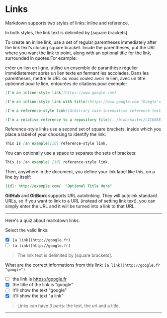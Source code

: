 ﻿# Links

Markdown supports two styles of links: inline and reference.

In both styles, the link text is delimited by [square brackets].

To create an inline link, use a set of regular parentheses immediately after the link text’s closing square bracket. Inside the parentheses, put the URL where you want the link to point, along with an optional title for the link, surrounded in quotes.For example: 

créer un lien en ligne, utilise un ensemble de paranthèse régulier immédiatement après un lien texte en fermant les accolades. Dans les parenthèses, mettre le URL ou vous voulez avoir le lien, avec un titre optionnel pour le lien, entourées de citations.pour exemple:

```markdown
[I'm an inline-style link](https://www.google.com)

[I'm an inline-style link with title](https://www.google.com "Google's Homepage")

[I'm a reference-style link][Arbitrary case-insensitive reference text]

[I'm a relative reference to a repository file](../blob/master/LICENSE)
```

Reference-style links use a second set of square brackets, inside which you place a label of your choosing to identify the link:
```markdown
This is [an example][id] reference-style link.
```

You can optionally use a space to separate the sets of brackets:
```markdown
This is [an example] [id] reference-style link.
```

Then, anywhere in the document, you define your link label like this, on a line by itself:
```markdown
[id]: http://example.com/  "Optional Title Here"
```

**GitHub** and **GitBook** supports URL autolinking. They will autolink standard URLs, so if you want to link to a URL (instead of setting link text), you can simply enter the URL and it will be turned into a link to that URL.


---

Here's a quiz about markdown links.

Select the valid links:
- [x] `[a link](http://google.fr)`
- [ ] `(a link)[http://google.fr]`

> The link text is delimited by [square brackets].

What are the correct informations from this link: ```[a link](http://google.fr "google")```
- [ ] the link is https://google.fr
- [x] the title of the link is "google"
- [ ] it'll show the text "google"
- [x] it'll show the text "a link"

> Links can have 3 parts: the text, the url and a title.

---





